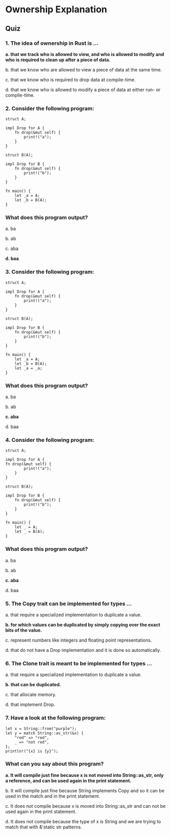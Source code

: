 # Ownership Explanation

## Quiz

### 1. The idea of ownership in Rust is ...

**a. that we track who is allowed to view, and who is allowed to modify and who is required to clean up after a piece of data.**

b. that we know who are allowed to view a piece of data at the same time.

c. that we know who is required to drop data at compile-time.

d. that we know who is allowed to modify a piece of data at either run- or compile-time.

### 2. Consider the following program:

```
struct A;

impl Drop for A {
    fn drop(&mut self) {
        print!("a");
    }
}

struct B(A);

impl Drop for B {
    fn drop(&mut self) {
        print!("b");
    }
}

fn main() {
    let _a = A;
    let _b = B(A);
}
```

### What does this program output?

a. ba

b. ab

c. aba

**d. baa**

### 3. Consider the following program:

```
struct A;

impl Drop for A {
    fn drop(&mut self) {
        print!("a");
    }
}

struct B(A);

impl Drop for B {
    fn drop(&mut self) {
        print!("b");
    }
}

fn main() {
    let _a = A;
    let _b = B(A);
    let _a = _a;
}
```

### What does this program output?

a. ba

b. ab

**c. aba**

d. baa

### 4. Consider the following program:

```
struct A;

impl Drop for A {
fn drop(&mut self) {
        print!("a");
    }
}

struct B(A);

impl Drop for B {
    fn drop(&mut self) {
        print!("b");
    }
}

fn main() {
    let _ = A;
    let _ = B(A);
}
```

### What does this program output?

a. ba

b. ab

**c. aba**

d. baa

### 5. The Copy trait can be implemented for types ...

a. that require a specialized implementation to duplicate a value.

**b. for which values can be duplicated by simply copying over the exact bits of the value.**

c. represent numbers like integers and floating point representations.

d. that do not have a Drop implementation and it is done so automatically.

### 6. The Clone trait is meant to be implemented for types ...

a. that require a specialized implementation to duplicate a value.

**b. that can be duplicated.**

c. that allocate memory.

d. that implement Drop.

### 7. Have a look at the following program:

```
let x = String::from("purple");
let y = match String::as_str(&x) {
    "red" => "red",
    _ => "not red",
};
println!("{x} is {y}");
```

### What can you say about this program?

**a. It will compile just fine because x is not moved into String::as_str, only a reference, and can be used again in the print statement.**

b. It will compile just fine because String implements Copy and so it can be used in the match and in the print statement.

c. It does not compile because x is moved into String::as_str and can not be used again in the print statement.

d. It does not compile because the type of x is String and we are trying to match that with &'static str patterns.
